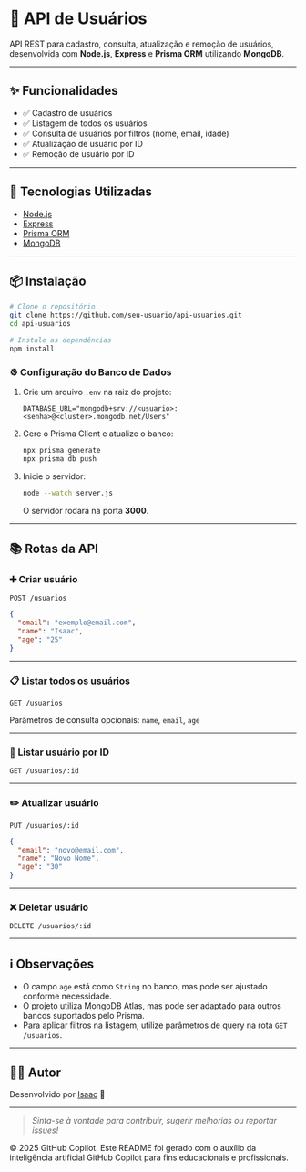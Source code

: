 
# 👤 API de Usuários

API REST para cadastro, consulta, atualização e remoção de usuários, desenvolvida com **Node.js**, **Express** e **Prisma ORM** utilizando **MongoDB**.

---

## ✨ Funcionalidades

- ✅ Cadastro de usuários  
- ✅ Listagem de todos os usuários  
- ✅ Consulta de usuários por filtros (nome, email, idade)  
- ✅ Atualização de usuário por ID  
- ✅ Remoção de usuário por ID  

---

## 🚀 Tecnologias Utilizadas

- [Node.js](https://nodejs.org/)
- [Express](https://expressjs.com/)
- [Prisma ORM](https://www.prisma.io/)
- [MongoDB](https://www.mongodb.com/)

---

## 📦 Instalação

```bash
# Clone o repositório
git clone https://github.com/seu-usuario/api-usuarios.git
cd api-usuarios

# Instale as dependências
npm install
````

### ⚙️ Configuração do Banco de Dados

1. Crie um arquivo `.env` na raiz do projeto:

   ```
   DATABASE_URL="mongodb+srv://<usuario>:<senha>@<cluster>.mongodb.net/Users"
   ```

2. Gere o Prisma Client e atualize o banco:

   ```bash
   npx prisma generate
   npx prisma db push
   ```

3. Inicie o servidor:

   ```bash
   node --watch server.js
   ```

   O servidor rodará na porta **3000**.

---

## 📚 Rotas da API

### ➕ Criar usuário

`POST /usuarios`

```json
{
  "email": "exemplo@email.com",
  "name": "Isaac",
  "age": "25"
}
```

---

### 📋 Listar todos os usuários

`GET /usuarios`

Parâmetros de consulta opcionais: `name`, `email`, `age`

---

### 🔎 Listar usuário por ID

`GET /usuarios/:id`

---

### ✏️ Atualizar usuário

`PUT /usuarios/:id`

```json
{
  "email": "novo@email.com",
  "name": "Novo Nome",
  "age": "30"
}
```

---

### ❌ Deletar usuário

`DELETE /usuarios/:id`

---

## ℹ️ Observações

* O campo `age` está como `String` no banco, mas pode ser ajustado conforme necessidade.
* O projeto utiliza MongoDB Atlas, mas pode ser adaptado para outros bancos suportados pelo Prisma.
* Para aplicar filtros na listagem, utilize parâmetros de query na rota `GET /usuarios`.

---

## 👨‍💻 Autor

Desenvolvido por [Isaac](https://github.com/zacks08) 🚀

---

> *Sinta-se à vontade para contribuir, sugerir melhorias ou reportar issues!*

© 2025 GitHub Copilot. Este README foi gerado com o auxílio da inteligência artificial GitHub Copilot para fins educacionais e profissionais.



